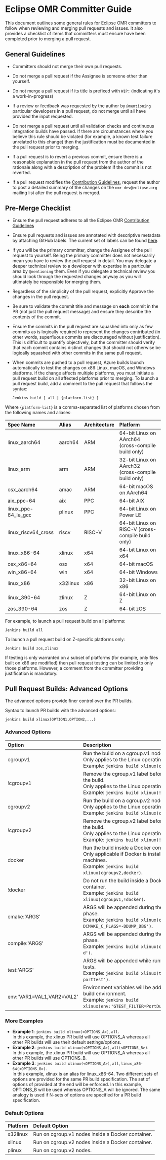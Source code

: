 <!--
Copyright IBM Corp. and others 2018

This program and the accompanying materials are made available under
the terms of the Eclipse Public License 2.0 which accompanies this
distribution and is available at https://www.eclipse.org/legal/epl-2.0/
or the Apache License, Version 2.0 which accompanies this distribution
and is available at https://www.apache.org/licenses/LICENSE-2.0.

This Source Code may also be made available under the following Secondary
Licenses when the conditions for such availability set forth in the
Eclipse Public License, v. 2.0 are satisfied: GNU General Public License,
version 2 with the GNU Classpath Exception [1] and GNU General Public
License, version 2 with the OpenJDK Assembly Exception [2].

[1] https://www.gnu.org/software/classpath/license.html
[2] https://openjdk.org/legal/assembly-exception.html

SPDX-License-Identifier: EPL-2.0 OR Apache-2.0 OR GPL-2.0-only WITH Classpath-exception-2.0 OR GPL-2.0-only WITH OpenJDK-assembly-exception-1.0
-->

# Eclipse OMR Committer Guide

This document outlines some general rules for Eclipse OMR committers to
follow when reviewing and merging pull requests and issues.  It also provides
a checklist of items that committers must ensure have been completed prior to
merging a pull request.


## General Guidelines

* Committers should not merge their own pull requests.

* Do not merge a pull request if the Assignee is someone other than yourself.

* Do not merge a pull request if its title is prefixed with `WIP:` (indicating
it's a work-in-progress)

* If a review or feedback was requested by the author by `@mentioning` particular
developers in a pull request, do not merge until all have provided the input
requested.

* Do not merge a pull request until all validation checks and continuous
integration builds have passed.  If there are circumstances where you believe
this rule should be violated (for example, a known test failure unrelated to
this change) then the justification must be documented in the pull request
prior to merging.

* If a pull request is to revert a previous commit, ensure there is a reasonable
explanation in the pull request from the author of the rationale along with a
description of the problem if the commit is not reverted.

* If a pull request modifies the [Contribution Guidelines](https://github.com/eclipse/omr/blob/master/CONTRIBUTING.md),
request the author to post a detailed summary of the changes on the
`omr-dev@eclipse.org` mailing list after the pull request is merged.


## Pre-Merge Checklist

* Ensure the pull request adheres to all the Eclipse OMR [Contribution Guidelines](https://github.com/eclipse/omr/blob/master/CONTRIBUTING.md)

* Ensure pull requests and issues are annotated with descriptive metadata by
attaching GitHub labels.  The current set of labels can be found [here](https://github.com/eclipse/omr/labels).

* If you will be the primary committer, change the Assignee of the pull request
to yourself.  Being the primary committer does not necessarily mean you have to
review the pull request in detail.  You may delegate a deeper technical review
to a developer with expertise in a particular area by `@mentioning` them.  Even
if you delegate a technical review you should look through the requested changes
anyway as you will ultimately be responsible for merging them.

* Regardless of the simplicity of the pull request, explicitly Approve the
changes in the pull request.

* Be sure to validate the commit title and message on **each** commit in the PR (not
just the pull request message) and ensure they describe the contents of the commit.

* Ensure the commits in the pull request are squashed into only as few commits as
is logically required to represent the changes contributed (in other words, superfluous
commits are discouraged without justification).  This is difficult to quantify
objectively, but the committer should verify that each commit contains distinct
changes that should not otherwise be logically squashed with other commits in the
same pull request.

* When commits are pushed to a pull request, Azure builds launch
automatically to test the changes on x86 Linux, macOS, and Windows platforms.
If the change affects multiple platforms, you must initiate a pull
request build on all affected platforms prior to merging.  To launch a pull request
build, add a comment to the pull request that follows the syntax:
   ```
   Jenkins build [ all | {platform-list} ]
   ```
Where `{platform-list}` is a comma-separated list of platforms chosen from the
following names and aliases:

| Spec Name           | Alias    | Architecture   | Platform                                           |
| :--------           | :----    | :-----------   | :-------                                           |
| linux_aarch64       | aarch64  | ARM            | 64-bit Linux on AArch64 (cross-compile build only) |
| linux_arm           | arm      | ARM            | 32-bit Linux on AArch32 (cross-compile build only) |
| osx_aarch64         | amac     | ARM            | 64-bit macOS on AArch64                            |
| aix_ppc-64          | aix      | PPC            | 64-bit AIX                                         |
| linux_ppc-64_le_gcc | plinux   | PPC            | 64-bit Linux on Power LE                           |
| linux_riscv64_cross | riscv    | RISC-V         | 64-bit Linux on RISC-V (cross-compile build only)  |
| linux_x86-64        | xlinux   | x64            | 64-bit Linux on x64                                |
| osx_x86-64          | osx      | x64            | 64-bit macOS                                       |
| win_x86-64          | win      | x64            | 64-bit Windows                                     |
| linux_x86           | x32linux | x86            | 32-bit Linux on x86                                |
| linux_390-64        | zlinux   | Z              | 64-bit Linux on Z                                  |
| zos_390-64          | zos      | Z              | 64-bit zOS                                         |

   For example, to launch a pull request build on all platforms:
   ```
   Jenkins build all
   ```
   To launch a pull request build on Z-specific platforms only:
   ```
   Jenkins build zos,zlinux
   ```
   If testing is only warranted on a subset of platforms (for example, only files
built on x86 are modified) then pull request testing can be limited to only those
platforms.  However, a comment from the committer providing justification is
mandatory.

## Pull Request Builds: Advanced Options

The advanced options provide finer control over the PR builds.

   Syntax to launch PR builds with the advanced options:
   ```
   jenkins build xlinux(OPTION1,OPTION2,...)
   ```

### Advanced Options

| Option | Description |
| :----- | :---------- |
| cgroupv1 | Run the build on a cgroup.v1 node. <br />Only applies to the Linux operating system. <br />Example: `jenkins build xlinux(cgroupv1)`. |
| !cgroupv1 | Remove the cgroup.v1 label before running the build. <br />Only applies to the Linux operating system. <br />Example: `jenkins build xlinux(!cgroupv1)`. |
| cgroupv2 | Run the build on a cgroup.v2 node. <br />Only applies to the Linux operating system. <br />Example: `jenkins build xlinux(cgroupv2)`. |
| !cgroupv2 | Remove the cgroup.v2 label before running the build. <br />Only applies to the Linux operating system. <br />Example: `jenkins build xlinux(!cgroupv2)`. |
| docker | Run the build inside a Docker container. <br />Only applicable if Docker is installed on the machines. <br />Example: `jenkins build xlinux(cgroupv2,docker)`. |
| !docker | Do not run the build inside a Docker container. <br />Example: `jenkins build xlinux(cgroupv1,!docker)`. |
| cmake:'ARGS' | ARGS will be appended during the configure phase. <br />Example: `jenkins build xlinux(cmake:'-DCMAKE_C_FLAGS=-DDUMP_DBG')`. |
| compile:'ARGS' | ARGS will be appended during the compile phase. <br />Example: `jenkins build xlinux(compile:'-d')`. |
| test:'ARGS' | ARGS will be appended while running the tests. <br />Example: `jenkins build xlinux(test:'-R porttest')`. |
| env:'VAR1=VAL1,VAR2=VAL2' | Environment variables will be added to the build environment. <br />Example: `jenkins build xlinux(env:'GTEST_FILTER=PortDumpTest.*')`. |

### More Examples

* **Example 1**: `jenkins build xlinux(<OPTIONS_A>),all`. <br />In this example, the xlinux
PR build will use OPTIONS_A whereas all other PR builds will use their default
settings/options.
* **Example 2**: `jenkins build xlinux(<OPTIONS_A>),all(<OPTIONS_B>)`. <br />In this example,
the xlinux PR build will use OPTIONS_A whereas all other PR builds will use OPTIONS_B.
* **Example 3**: `jenkins build xlinux(<OPTIONS_A>),all,linux_x86-64(<OPTIONS_B>)`. <br />In
this example, xlinux is an alias for linux_x86-64. Two different sets of options are
provided for the same PR build specification. The set of options of provided at the end
will be enforced. In this example, OPTIONS_B will be used whereas OPTIONS_A will be
ignored. The same analogy is used if N-sets of options are specified for a PR build
specification.

### Default Options

| Platform | Default Option |
| :------- | :------------- |
| x32linux | Run on cgroup.v1 nodes inside a Docker container. |
| xlinux | Run on cgroup.v2 nodes inside a Docker container. |
| plinux | Run on cgroup.v2 nodes. |
